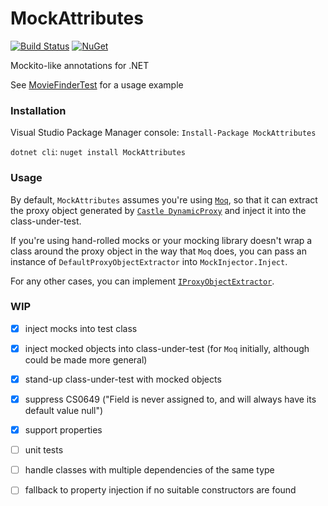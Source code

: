 # MockAttributes

[![Build Status](https://travis-ci.org/alexashley/MockAttributes.svg?branch=master)](https://travis-ci.org/alexashley/MockAttributes)  [![NuGet](https://img.shields.io/nuget/dt/MockAttributes.svg)](https://www.nuget.org/packages/MockAttributes/)


Mockito-like annotations for .NET

See [MovieFinderTest](https://github.com/alexashley/MockAttributes/blob/master/MockAttributes.Demo/MovieFinderInjectedPropertiesTest.cs) for a usage example

### Installation
Visual Studio Package Manager console: `Install-Package MockAttributes` 

`dotnet cli`: `nuget install MockAttributes`

### Usage

By default, `MockAttributes` assumes you're using [`Moq`](https://github.com/moq/moq4), so that it can extract the proxy object generated by [`Castle DynamicProxy`](https://github.com/castleproject/Core) and inject it into the class-under-test.

If you're using hand-rolled mocks or your mocking library doesn't wrap a class around the proxy object in the way that `Moq` does, you can pass an instance of `DefaultProxyObjectExtractor` into `MockInjector.Inject`.   

For any other cases, you can implement [`IProxyObjectExtractor`](https://github.com/alexashley/MockAttributes/blob/master/MockAttributes/Extractors/IProxyObjectExtractor.cs).


### WIP
- [x] inject mocks into test class
- [x] inject mocked objects into class-under-test (for `Moq` initially, although could be made more general)
- [x] stand-up class-under-test with mocked objects
- [x] suppress CS0649 ("Field is never assigned to, and will always have its default value null")
- [x] support properties
- [ ] unit tests
- [ ] handle classes with multiple dependencies of the same type
- [ ] fallback to property injection if no suitable constructors are found

